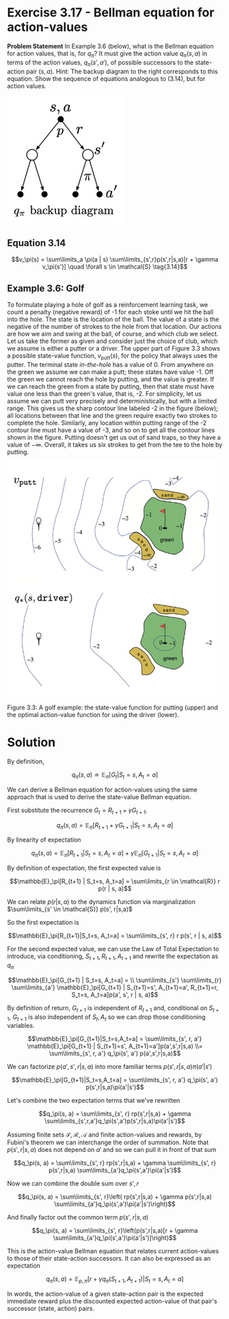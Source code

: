 # Exercise 3.17 - Bellman equation for action-values

**Problem Statement**
In Example 3.6 (below), what is the Bellman equation for action values, that is, for $q_\pi$? It must give the action value $q_\pi(s,a)$ in terms of the action values, $q_\pi(s',a')$, of possible successors to the state-action pair $(s,a)$. Hint: The backup diagram to the right corresponds to this equation. Show the sequence of equations analogous to (3.14), but for action values. 

![backup diagram](./backup_diagram.png)

## Equation 3.14

$$v_\pi(s) = \sum\limits_a \pi(a | s) \sum\limits_{s',r}p(s',r|s,a)[r + \gamma v_\pi(s')] \quad \forall s \in \mathcal{S} \tag{3.14}$$

## Example 3.6: Golf

To formulate playing a hole of golf as a reinforcement learning task, we count a penalty (negative reward) of -1 for each stoke until we hit the ball into the hole. The state is the location of the ball. The value of a state is the negative of the number of strokes to the hole from that location. Our actions are how we aim and swing at the ball, of course, and which club we select. Let us take the former as given and consider just the choice of club, which we assume is either a putter or a driver. The upper part of Figure 3.3 shows a possible state-value function, $v_\text{putt}(s)$, for the policy that always uses the putter. The terminal state *in-the-hole* has a value of 0. From anywhere on the green we assume we can make a putt; these states have value -1. Off the green we cannot reach the hole by putting, and the value is greater. If we can reach the green from a state by putting, then that state must have value one less than the green's value, that is, -2. For simplicity, let us assume we can putt very precisely and deterministically, but with a limited range. This gives us the sharp contour line labeled -2 in the figure (below); all locations between that line and the green require exactly two strokes to complete the hole. Similarly, any location within putting range of the -2 contour line must have a value of -3, and so on to get all the contour lines shown in the figure. Putting doesn't get us out of sand traps, so they have a value of $-\infty$. Overall, it takes us six strokes to get from the tee to the hole by putting.

![fig3-3](./fig3-3.png)

Figure 3.3: A golf example: the state-value function for putting (upper) and the optimal action-value function for using the driver (lower). 


# Solution
By definition,

$$q_\pi(s,a) \doteq \mathbb{E}_\pi[G_t | S_t=s, A_t=a]$$

We can derive a Bellman equation for action-values using the same approach that is used to derive the state-value Bellman equation.

First substitute the recurrence $G_t = R_{t+1} + \gamma G_{t+1}$.

$$q_\pi(s,a) = \mathbb{E}_\pi[R_{t+1} + \gamma G_{t+1} | S_t=s, A_t=a]$$

By linearity of expectation

$$q_\pi(s,a) = \mathbb{E}_\pi[R_{t+1} | S_t=s, A_t=a] + \gamma \mathbb{E}_\pi[G_{t+1} | S_t=s, A_t=a]$$

By definition of expectation, the first expected value is

$$\mathbb{E}_\pi[R_{t+1} | S_t=s, A_t=a] = \sum\limits_{r \in \mathcal{R}} r p(r | s, a)$$

We can relate $p(r|s,a)$ to the dynamics function via marginalization $\sum\limits_{s' \in \mathcal{S}} p(s', r|s,a)$

So the first expectation is

$$\mathbb{E}_\pi[R_{t+1}|S_t=s, A_t=a] = \sum\limits_{s', r} r p(s', r | s, a)$$

For the second expected value, we can use the Law of Total Expectation to introduce, via conditioning, $S_{t+1}, R_{t+1}, A_{t+1}$ and rewrite the expectation as $q_\pi$

$$\mathbb{E}_\pi[G_{t+1} | S_t=s, A_t=a] = \\ \sum\limits_{s'} \sum\limits_{r} \sum\limits_{a'} \mathbb{E}_\pi[G_{t+1} | S_{t+1}=s', A_{t+1}=a', R_{t+1}=r, S_t=s, A_t=a]p(a', s', r | s, a)$$

By definition of return, $G_{t+1}$ is independent of $R_{t+1}$ and, conditional on $S_{t+1}$, $G_{t+1}$ is also independent of $S_t, A_t$ so we can drop those conditioning variables.

$$\mathbb{E}_\pi[G_{t+1}|S_t=s,A_t=a] = \sum\limits_{s', r, a'} \mathbb{E}_\pi[G_{t+1} | S_{t+1}=s', A_{t+1}=a']p(a',s',r|s,a) \\= \sum\limits_{s', r, a'} q_\pi(s', a') p(a',s',r|s,a)$$

We can factorize $p(a',s',r|s,a)$ into more familiar terms $p(s', r|s,a)\pi(a'|s')$

$$\mathbb{E}_\pi[G_{t+1}|S_t=s,A_t=a] = \sum\limits_{s', r, a'} q_\pi(s', a') p(s',r|s,a)\pi(a'|s')$$

Let's combine the two expectation terms that we've rewritten

$$q_\pi(s, a) = \sum\limits_{s', r} rp(s',r|s,a) + \gamma \sum\limits_{s',r,a'}q_\pi(s',a')p(s',r|s,a)\pi(a'|s')$$

Assuming finite sets $\mathcal{S, R, A}$ and finite action-values and rewards, by Fubini's theorem we can interchange the order of summation. Note that $p(s',r|s,a)$ does not depend on $a'$ and so we can pull it in front of that sum

$$q_\pi(s, a) = \sum\limits_{s', r} rp(s',r|s,a) + \gamma \sum\limits_{s', r} p(s',r|s,a) \sum\limits_{a'}q_\pi(s',a')\pi(a'|s')$$

Now we can combine the double sum over $s', r$

$$q_\pi(s, a) = \sum\limits_{s', r}\left( rp(s',r|s,a) + \gamma p(s',r|s,a) \sum\limits_{a'}q_\pi(s',a')\pi(a'|s')\right)$$

And finally factor out the common term $p(s',r|s,a)$

$$q_\pi(s, a) = \sum\limits_{s', r}\left(p(s',r|s,a)[r + \gamma \sum\limits_{a'}q_\pi(s',a')\pi(a'|s')]\right)$$

This is the action-value Bellman equation that relates current action-values to those of their state-action successors. It can also be expressed as an expectation

$$q_\pi(s, a) = \mathbb{E}_{p, \pi}[r + \gamma q_\pi(S_{t+1}, A_{t+1})|S_t=s, A_t=a]$$

In words, the action-value of a given state-action pair is the expected immediate reward plus the discounted expected action-value of that pair's successor (state, action) pairs.